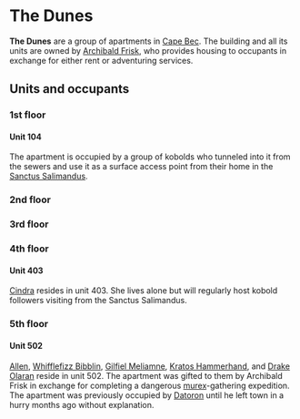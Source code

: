 # The Dunes

**The Dunes** are a group of apartments in [Cape Bec](../). The building and all its units are owned by [Archibald Frisk](../../citizenry/archibald-frisk), who provides housing to occupants in exchange for either rent or adventuring services.

## Units and occupants

### 1st floor

#### Unit 104

The apartment is occupied by a group of kobolds who tunneled into it from the sewers and use it as a surface access point from their home in the [Sanctus Salimandus](../sanctus-salimandus).

### 2nd floor

### 3rd floor

### 4th floor

#### Unit 403

[Cindra](../../citizenry/cindra) resides in unit 403. She lives alone but will regularly host kobold followers visiting from the Sanctus Salimandus.

### 5th floor

#### Unit 502

[Allen](../../../verdancy/citizenry/allen), [Whifflefizz Bibblin](../../citizenry/whifflefizz-bibblin), [Gilfiel Meliamne](../../../verdancy/citizenry/gilfiel-meliamne), [Kratos Hammerhand](../../../verdancy/citizenry/kratos-hammerhand), and [Drake Olaran](../../citizenry/drake-olaran) reside in unit 502. The apartment was gifted to them by Archibald Frisk in exchange for completing a dangerous [murex](../../../../artifacts/murex/murex.md)-gathering expedition. The apartment was previously occupied by [Datoron](../../citizenry/datoron) until he left town in a hurry months ago without explanation.
